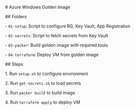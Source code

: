 \# Azure Windows Golden Image



\## Folders

\- `01-setup`: Script to configure RG, Key Vault, App Registration

\- `02-secrets`: Script to fetch secrets from Key Vault

\- `03-packer`: Build golden image with required tools

\- `04-terraform`: Deploy VM from golden image



\## Steps

1\. Run `setup.sh` to configure environment

2\. Run `get-secrets.sh` to load secrets

3\. Run `packer build` to build image

4\. Run `terraform apply` to deploy VM



